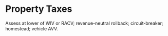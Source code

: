 # Property Taxes

Assess at lower of WIV or RACV; revenue-neutral rollback; circuit-breaker; homestead; vehicle AVV.